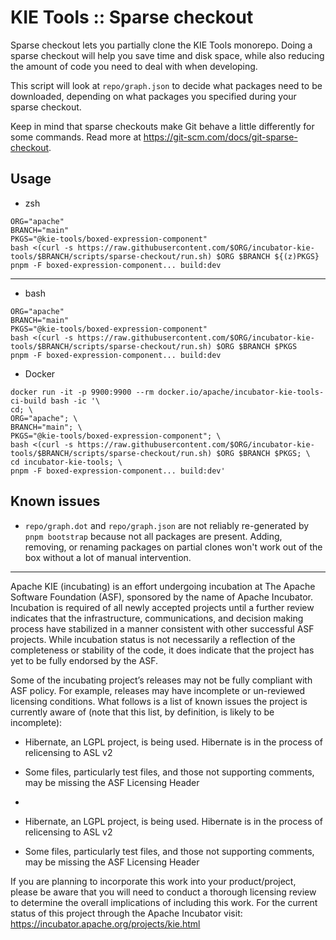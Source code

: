 <!--
   Licensed to the Apache Software Foundation (ASF) under one
   or more contributor license agreements.  See the NOTICE file
   distributed with this work for additional information
   regarding copyright ownership.  The ASF licenses this file
   to you under the Apache License, Version 2.0 (the
   "License"); you may not use this file except in compliance
   with the License.  You may obtain a copy of the License at
     http://www.apache.org/licenses/LICENSE-2.0
   Unless required by applicable law or agreed to in writing,
   software distributed under the License is distributed on an
   "AS IS" BASIS, WITHOUT WARRANTIES OR CONDITIONS OF ANY
   KIND, either express or implied.  See the License for the
   specific language governing permissions and limitations
   under the License.
-->

# KIE Tools :: Sparse checkout

Sparse checkout lets you partially clone the KIE Tools monorepo. Doing a sparse checkout will help you save time and disk space, while also reducing the amount of code you need to deal with when developing.

This script will look at `repo/graph.json` to decide what packages need to be downloaded, depending on what packages you specified during your sparse checkout.

Keep in mind that sparse checkouts make Git behave a little differently for some commands. Read more at https://git-scm.com/docs/git-sparse-checkout.

## Usage

- zsh

```
ORG="apache"
BRANCH="main"
PKGS="@kie-tools/boxed-expression-component"
bash <(curl -s https://raw.githubusercontent.com/$ORG/incubator-kie-tools/$BRANCH/scripts/sparse-checkout/run.sh) $ORG $BRANCH ${(z)PKGS}
pnpm -F boxed-expression-component... build:dev
```

---

- bash

```
ORG="apache"
BRANCH="main"
PKGS="@kie-tools/boxed-expression-component"
bash <(curl -s https://raw.githubusercontent.com/$ORG/incubator-kie-tools/$BRANCH/scripts/sparse-checkout/run.sh) $ORG $BRANCH $PKGS
pnpm -F boxed-expression-component... build:dev
```

- Docker

```
docker run -it -p 9900:9900 --rm docker.io/apache/incubator-kie-tools-ci-build bash -ic '\
cd; \
ORG="apache"; \
BRANCH="main"; \
PKGS="@kie-tools/boxed-expression-component"; \
bash <(curl -s https://raw.githubusercontent.com/$ORG/incubator-kie-tools/$BRANCH/scripts/sparse-checkout/run.sh) $ORG $BRANCH $PKGS; \
cd incubator-kie-tools; \
pnpm -F boxed-expression-component... build:dev'
```

## Known issues

- `repo/graph.dot` and `repo/graph.json` are not reliably re-generated by `pnpm bootstrap` because not all packages are present. Adding, removing, or renaming packages on partial clones won't work out of the box without a lot of manual intervention.

---

Apache KIE (incubating) is an effort undergoing incubation at The Apache Software
Foundation (ASF), sponsored by the name of Apache Incubator. Incubation is
required of all newly accepted projects until a further review indicates that
the infrastructure, communications, and decision making process have stabilized
in a manner consistent with other successful ASF projects. While incubation
status is not necessarily a reflection of the completeness or stability of the
code, it does indicate that the project has yet to be fully endorsed by the ASF.

Some of the incubating project’s releases may not be fully compliant with ASF
policy. For example, releases may have incomplete or un-reviewed licensing
conditions. What follows is a list of known issues the project is currently
aware of (note that this list, by definition, is likely to be incomplete):

- Hibernate, an LGPL project, is being used. Hibernate is in the process of relicensing to ASL v2
- Some files, particularly test files, and those not supporting comments, may be missing the ASF Licensing Header
-

- Hibernate, an LGPL project, is being used. Hibernate is in the process of
  relicensing to ASL v2
- Some files, particularly test files, and those not supporting comments, may
  be missing the ASF Licensing Header

If you are planning to incorporate this work into your product/project, please
be aware that you will need to conduct a thorough licensing review to determine
the overall implications of including this work. For the current status of this
project through the Apache Incubator visit:
https://incubator.apache.org/projects/kie.html

